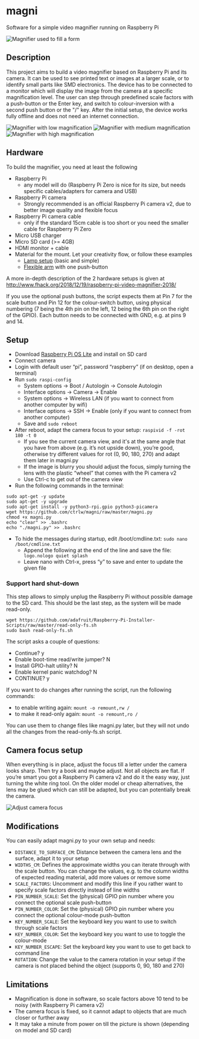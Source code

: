 # magni
Software for a simple video magnifier running on Raspberry Pi

![Magnifier used to fill a form](docs/form-225x300.jpg)

## Description
This project aims to build a video magnifier based on Raspberry Pi and its camera. It can be used to see printed text or images at a larger scale, or to identify small parts like SMD electronics. The device has to be connected to a monitor which will display the image from the camera at a specific magnification level. The user can step through predefined scale factors with a push-button or the Enter key, and switch to colour-inversion with a second push button or the "/" key.
After the initial setup, the device works fully offline and does not need an internet connection.

![Magnifier with low magnification](docs/magni-small-300x225.jpg)
![Magnifier with medium magnification](docs/magni-mid-300x225.jpg)
![Magnifier with high magnification](docs/magni-big-300x225.jpg)

## Hardware
To build the magnifier, you need at least the following
* Raspberry Pi
  * any model will do (Raspberry Pi Zero is nice for its size, but needs specific cables/adapters for camera and USB)
* Raspberry Pi camera
  * Strongly recommended is an official Raspberry Pi camera v2, due to better image quality and flexible focus
* Raspberry Pi camera cable
  * only if the standard 15cm cable is too short or you need the smaller cable for Raspberry Pi Zero
* Micro USB charger
* Micro SD card (>= 4GB)
* HDMI monitor + cable
* Material for the mount. Let your creativity flow, or follow these examples
  * [Lamp setup](docs/magni-lamp-mount.md) (basic and simple)
  * [Flexible arm](docs/magni-flexible-arm-mount.md) with one push-button

A more in-depth description of the 2 hardware setups is given at http://www.fhack.org/2018/12/19/raspberry-pi-video-magnifier-2018/

If you use the optional push buttons, the script expects them at Pin 7 for the scale button and Pin 12 for the colour-switch button, using physical numbering (7 being the 4th pin on the left, 12 being the 6th pin on the right of the GPIO). Each button needs to be connected with GND, e.g. at pins 9 and 14.

## Setup
* Download [Raspberry Pi OS Lite](https://www.raspberrypi.org/software/operating-systems/) and install on SD card
* Connect camera
* Login with default user “pi”, password “raspberry” (if on desktop, open a terminal)
* Run `sudo raspi-config`
  * System options -> Boot / Autologin -> Console Autologin
  * Interface options -> Camera -> Enable
  * System options -> Wireless LAN (if you want to connect from another computer by wifi)
  * Interface options -> SSH -> Enable (only if you want to connect from another computer)
  * Save and `sudo reboot`
* After reboot, adapt the camera focus to your setup: `raspivid -f -rot 180 -t 0`
  * If you see the current camera view, and it's at the same angle that you have from above (e.g. it’s not upside down), you’re good, otherwise try different values for rot (0, 90, 180, 270) and adapt them later in magni.py
  * If the image is blurry you should adjust the focus, simply turning the lens with the plastic “wheel” that comes with the Pi camera v2
  * Use Ctrl-c to get out of the camera view
* Run the following commands in the terminal:
```
sudo apt-get -y update
sudo apt-get -y upgrade
sudo apt-get install -y python3-rpi.gpio python3-picamera
wget https://github.com/ctrlw/magni/raw/master/magni.py
chmod +x magni.py
echo "clear" >> .bashrc
echo "./magni.py" >> .bashrc
```
* To hide the messages during startup, edit /boot/cmdline.txt:
`sudo nano /boot/cmdline.txt`
  * Append the following at the end of the line and save the file:
` logo.nologo quiet splash`
  * Leave nano with Ctrl-x, press “y” to save and enter to update the given file

### Support hard shut-down
This step allows to simply unplug the Raspberry Pi without possible damage to the SD card. This should be the last step, as the system will be made read-only.
```
wget https://github.com/adafruit/Raspberry-Pi-Installer-Scripts/raw/master/read-only-fs.sh
sudo bash read-only-fs.sh
```
The script asks a couple of questions:
* Continue? y
* Enable boot-time read/write jumper? N
* Install GPIO-halt utility? N
* Enable kernel panic watchdog? N
* CONTINUE? y

If you want to do changes after running the script, run the following commands:
* to enable writing again: `mount -o remount,rw /`
* to make it read-only again: `mount -o remount,ro /`

You can use them to change files like magni.py later, but they will not undo all the changes from the read-only-fs.sh script.

## Camera focus setup
When everything is in place, adjust the focus till a letter under the camera looks sharp. Then try a book and maybe adjust. Not all objects are flat. If you’re smart you got a Raspberry Pi camera v2 and do it the easy way, just turning the white ring tool. On the older model or cheap alternatives, the lens may be glued which can still be adapted, but you can potentially break the camera.

![Adjust camera focus](docs/camera-focus-300x225.jpg)

## Modifications
You can easily adapt magni.py to your own setup and needs:
* `DISTANCE_TO_SURFACE_CM`: Distance between the camera lens and the surface, adapt it to your setup
* `WIDTHS_CM`: Defines the approximate widths you can iterate through with the scale button. You can change the values, e.g. to the column widths of expected reading material, add more values or remove some
* `SCALE_FACTORS`: Uncomment and modify this line if you rather want to specify scale factors directly instead of line widths
* `PIN_NUMBER_SCALE`: Set the (physical) GPIO pin number where you connect the optional scale push-button
* `PIN_NUMBER_COLOR`: Set the (physical) GPIO pin number where you connect the optional colour-mode push-button
* `KEY_NUMBER_SCALE`: Set the keyboard key you want to use to switch through scale factors
* `KEY_NUMBER_COLOR`: Set the keyboard key you want to use to toggle the colour-mode
* `KEY_NUMBER_ESCAPE`: Set the keyboard key you want to use to get back to command line
* `ROTATION`: Change the value to the camera rotation in your setup if the camera is not placed behind the object (supports 0, 90, 180 and 270)

## Limitations
* Magnification is done in software, so scale factors above 10 tend to be noisy (with Raspberry Pi camera v2)
* The camera focus is fixed, so it cannot adapt to objects that are much closer or further away
* It may take a minute from power on till the picture is shown (depending on model and SD card)

